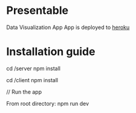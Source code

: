 # Presentable
Data Visualization App
App is deployed to [heroku](https://fast-brook-52751.herokuapp.com/)

# Installation guide

cd /server
npm install

cd /client
npm install

// Run the app

From root directory:
npm run dev